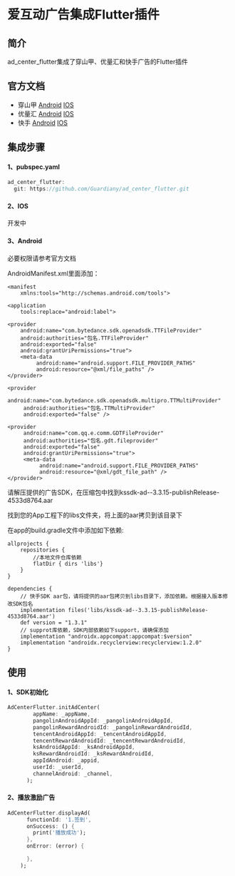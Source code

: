 # 爱互动广告集成Flutter插件

## 简介
  ad_center_flutter集成了穿山甲、优量汇和快手广告的Flutter插件

## 官方文档
* 穿山甲
[Android](https://www.pangle.cn/union/media/union/download/detail?id=4&docId=5de8d9b3b1afac0012933105&osType=android)
[IOS](https://www.pangle.cn/union/media/union/download/detail?id=16&osType=ios)
* 优量汇
[Android](https://developers.adnet.qq.com/doc/android/access_doc)
[IOS](https://developers.adnet.qq.com/doc/ios/guide)
* 快手
[Android](https://static.yximgs.com/udata/pkg/KS-Android-KSAdSDk/doc/Android-AdSDK-3316.pdf)
[IOS](https://static.yximgs.com/udata/pkg/KSAdSDKTarGz/doc/ksadsdk-iOS-readme-ad-3.3.16.pdf)

## 集成步骤
#### 1、pubspec.yaml
```Dart
ad_center_flutter:
  git: https://github.com/Guardiany/ad_center_flutter.git
```

#### 2、IOS
开发中

#### 3、Android
必要权限请参考官方文档

AndroidManifest.xml里面添加：
```
<manifest
    xmlns:tools="http://schemas.android.com/tools">

<application
    tools:replace="android:label">

<provider
    android:name="com.bytedance.sdk.openadsdk.TTFileProvider"
    android:authorities="包名.TTFileProvider"
    android:exported="false"
    android:grantUriPermissions="true">
    <meta-data
         android:name="android.support.FILE_PROVIDER_PATHS"
         android:resource="@xml/file_paths" />
</provider>

<provider
     android:name="com.bytedance.sdk.openadsdk.multipro.TTMultiProvider"
     android:authorities="包名.TTMultiProvider"
     android:exported="false" />

<provider
     android:name="com.qq.e.comm.GDTFileProvider"
     android:authorities="包名.gdt.fileprovider"
     android:exported="false"
     android:grantUriPermissions="true">
     <meta-data
          android:name="android.support.FILE_PROVIDER_PATHS"
          android:resource="@xml/gdt_file_path" />
</provider>
```
请解压提供的⼴告SDK，在压缩包中找到kssdk-ad--3.3.15-publishRelease-4533d8764.aar

找到您的App⼯程下的libs⽂件夹，将上⾯的aar拷⻉到该⽬录下

在app的build.gradle⽂件中添加如下依赖:
```
allprojects {
    repositories {
        //本地⽂件仓库依赖
        flatDir { dirs 'libs'}
    }
}

dependencies {
    // 快⼿SDK aar包，请将提供的aar包拷⻉到libs⽬录下，添加依赖。根据接⼊版本修改SDK包名
    implementation files('libs/kssdk-ad--3.3.15-publishRelease-4533d8764.aar')
    def version = "1.3.1"
    // supprot库依赖，SDK内部依赖如下support，请确保添加
    implementation "androidx.appcompat:appcompat:$version"
    implementation "androidx.recyclerview:recyclerview:1.2.0"
}
```

## 使用

#### 1、SDK初始化
```Dart
AdCenterFlutter.initAdCenter(
        appName: _appName,
        pangolinAndroidAppId: _pangolinAndroidAppId,
        pangolinRewardAndroidId: _pangolinRewardAndroidId,
        tencentAndroidAppId: _tencentAndroidAppId,
        tencentRewardAndroidId: _tencentRewardAndroidId,
        ksAndroidAppId: _ksAndroidAppId,
        ksRewardAndroidId: _ksRewardAndroidId,
        appIdAndroid: _appid,
        userId: _userId,
        channelAndroid: _channel,
      );
```

#### 2、播放激励广告
```Dart
AdCenterFlutter.displayAd(
      functionId: '1.签到',
      onSuccess: () {
        print('播放成功');
      },
      onError: (error) {

      },
    );
```